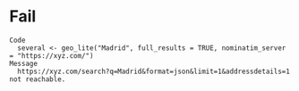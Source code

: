 # Fail

    Code
      several <- geo_lite("Madrid", full_results = TRUE, nominatim_server = "https://xyz.com/")
    Message
      https://xyz.com/search?q=Madrid&format=json&limit=1&addressdetails=1 not reachable.

